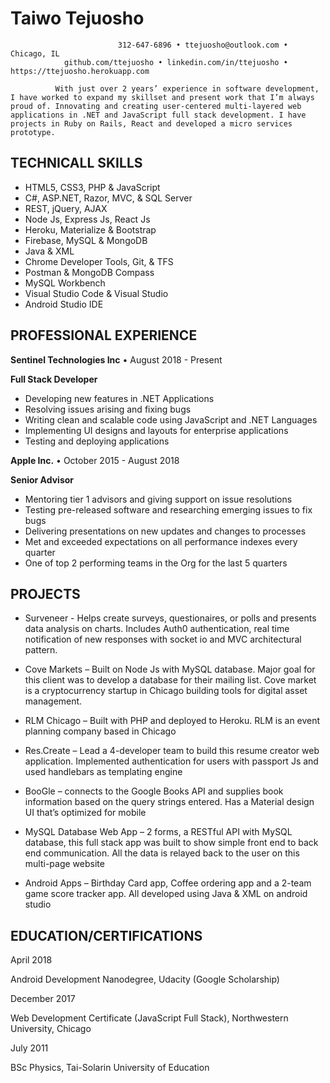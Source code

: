 Taiwo Tejuosho							   
===============

                            312-647-6896 • ttejuosho@outlook.com • Chicago, IL
                github.com/ttejuosho • linkedin.com/in/ttejuosho • https://ttejuosho.herokuapp.com

              With just over 2 years’ experience in software development, I have worked to expand my skillset and present work that I’m always proud of. Innovating and creating user-centered multi-layered web applications in .NET and JavaScript full stack development. I have projects in Ruby on Rails, React and developed a micro services prototype. 


TECHNICALL SKILLS
--------------------

* HTML5, CSS3, PHP & JavaScript
* C#, ASP.NET, Razor, MVC, & SQL Server
* REST, jQuery, AJAX
* Node Js, Express Js, React Js
* Heroku, Materialize & Bootstrap
* Firebase, MySQL & MongoDB
* Java & XML
* Chrome Developer Tools, Git, & TFS
* Postman & MongoDB Compass
* MySQL Workbench
* Visual Studio Code & Visual Studio
* Android Studio IDE



PROFESSIONAL EXPERIENCE
------------------------
**Sentinel Technologies Inc**  •  August 2018 - Present


**Full Stack Developer**
* Developing new features in .NET Applications
* Resolving issues arising and fixing bugs
* Writing clean and scalable code using JavaScript and .NET Languages
* Implementing UI designs and layouts for enterprise applications
* Testing and deploying applications


**Apple Inc.**  •  October 2015 - August 2018


**Senior Advisor**
* Mentoring tier 1 advisors and giving support on issue resolutions
* Testing pre-released software and researching emerging issues to fix bugs
* Delivering presentations on new updates and changes to processes
* Met and exceeded expectations on all performance indexes every quarter
* One of top 2 performing teams in the Org for the last 5 quarters


PROJECTS
---------

* Surveneer - Helps create surveys, questionaires, or polls and presents data analysis on charts. Includes Auth0 authentication, real time notification of new responses with socket io and MVC architectural pattern.

* Cove Markets – Built on Node Js with MySQL database. Major goal for this client was to develop a database for their mailing list. Cove market is a cryptocurrency startup in Chicago building tools for digital asset management.

* RLM Chicago – Built with PHP and deployed to Heroku. RLM is an event planning company based in Chicago

* Res.Create – Lead a 4-developer team to build this resume creator web application. Implemented authentication for users with passport Js and used handlebars as templating engine
* BooGle – connects to the Google Books API and supplies book information based on the query strings entered. Has a Material design UI that’s optimized for mobile

* MySQL Database Web App – 2 forms, a RESTful API with MySQL database, this full stack app was built to show simple front end to back end communication. All the data is relayed back to the user on this multi-page website

* Android Apps – Birthday Card app, Coffee ordering app and a 2-team game score tracker app. All developed using Java & XML on android studio




EDUCATION/CERTIFICATIONS
-------------------------
April 2018


Android Development Nanodegree, Udacity (Google Scholarship)

December 2017


Web Development Certificate (JavaScript Full Stack), Northwestern University, Chicago

July 2011


BSc Physics, Tai-Solarin University of Education

